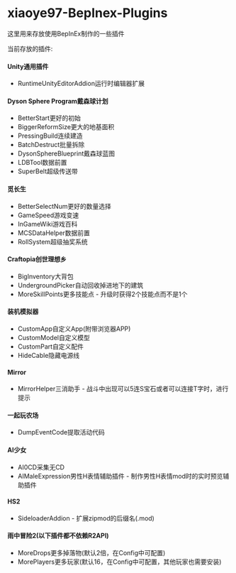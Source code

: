 # xiaoye97-BepInex-Plugins

这里用来存放使用BepInEx制作的一些插件

当前存放的插件:
#### Unity通用插件
- RuntimeUnityEditorAddion运行时编辑器扩展

#### Dyson Sphere Program戴森球计划
- BetterStart更好的初始
- BiggerReformSize更大的地基面积
- PressingBuild连续建造
- BatchDestruct批量拆除
- DysonSphereBlueprint戴森球蓝图
- LDBTool数据前置
- SuperBelt超级传送带

#### 觅长生
- BetterSelectNum更好的数量选择
- GameSpeed游戏变速
- InGameWiki游戏百科
- MCSDataHelper数据前置
- RollSystem超级抽奖系统

#### Craftopia创世理想乡
- BigInventory大背包
- UndergroundPicker自动回收掉进地下的建筑
- MoreSkillPoints更多技能点 - 升级时获得2个技能点而不是1个

#### 装机模拟器
- CustomApp自定义App(附带浏览器APP)
- CustomModel自定义模型
- CustomPart自定义配件
- HideCable隐藏电源线

#### Mirror
- MirrorHelper三消助手 - 战斗中出现可以5连S宝石或者可以连接T字时，进行提示

#### 一起玩农场
- DumpEventCode提取活动代码

#### AI少女
- AI0CD采集无CD
- AIMaleExpression男性H表情辅助插件 - 制作男性H表情mod时的实时预览辅助插件

#### HS2
- SideloaderAddion - 扩展zipmod的后缀名(.mod)

#### 雨中冒险2(以下插件都不依赖R2API)
- MoreDrops更多掉落物(默认2倍，在Config中可配置)
- MorePlayers更多玩家(默认16，在Config中可配置，其他玩家也需要安装)
